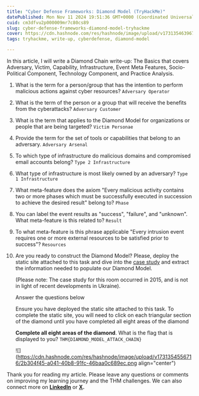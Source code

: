 ```yaml
---
title: "Cyber Defense Frameworks: Diamond Model (TryHackMe)"
datePublished: Mon Nov 11 2024 19:51:36 GMT+0000 (Coordinated Universal Time)
cuid: cm3dfvu2p000009mr7c80cs89
slug: cyber-defense-frameworks-diamond-model-tryhackme
cover: https://cdn.hashnode.com/res/hashnode/image/upload/v1731354639675/39f2fd44-7637-45ce-a194-3fbbc76c18d9.png
tags: tryhackme, write-up, cyberdefense, diamond-model

---
```


In this article, I will write a Diamond Chain write-up: The Basics that covers Adversary, Victim, Capability, Infrastructure, Event Meta Features, Socio-Political Component, Technology Component, and Practice Analysis.

1. What is the term for a person/group that has the intention to perform malicious actions against cyber resources? `Adversary Operator`
    
2. What is the term of the person or a group that will receive the benefits from the cyberattacks? `Adversary Customer`
    
3. What is the term that applies to the Diamond Model for organizations or people that are being targeted? `Victim Personae`
    
4. Provide the term for the set of tools or capabilities that belong to an adversary. `Adversary Arsenal`
    
5. To which type of infrastructure do malicious domains and compromised email accounts belong? `Type 2 Infrastructure`
    
6. What type of infrastructure is most likely owned by an adversary? `Type 1 Infrastructure`
    
7. What meta-feature does the axiom "Every malicious activity contains two or more phases which must be successfully executed in succession to achieve the desired result" belong to? `Phase`
    
8. You can label the event results as "success", "failure", and "unknown". What meta-feature is this related to? `Result`
    
9. To what meta-feature is this phrase applicable "Every intrusion event requires one or more external resources to be satisfied prior to success"? `Resources`
    
10. Are you ready to construct the Diamond Model? Please, deploy the static site attached to this task and dive into the [case study](https://media.kasperskycontenthub.com/wp-content/uploads/sites/43/2016/05/20081514/E-ISAC_SANS_Ukraine_DUC_5.pdf) and extract the information needed to populate our Diamond Model.
    
    (Please note: The case study for this room occurred in 2015, and is not in light of recent developments in Ukraine).
    
    Answer the questions below
    
    Ensure you have deployed the static site attached to this task. To complete the static site, you will need to click on each triangular section of the diamond until you have completed all eight areas of the diamond
    
    **Complete all eight areas of the diamond**. What is the flag that is displayed to you? `THM{DIAMOND_MODEL_ATTACK_CHAIN}`
    
    ![](https://cdn.hashnode.com/res/hashnode/image/upload/v1731354556716/2b304f45-a041-40b8-91fc-46baa0c689ec.png align="center")
    

Thank you for reading my article. Please leave any questions or comments on improving my learning journey and the THM challenges. We can also connect more on [**LinkedIn**](https://www.linkedin.com/in/sharon-jebitok) or [**X**](https://x.com/SharonJebitok)**.**